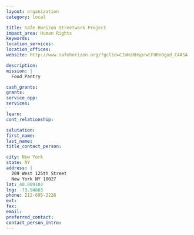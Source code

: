 ```yaml
---
layout: organization
category: local

title: Safe Horizon Streetwork Project
impact_area: Human Rights
keywords: 
location_services: 
location_offices: 
website: http://www.safehorizon.org/?gclid=CImNz8HsprwCFURnOgod_C4ASA

description: 
mission: |
  Food Pantry

cash_grants: 
grants: 
service_opp: 
services: 

learn: 
cont_relationship: 

salutation: 
first_name: 
last_name: 
title_contact_person: 

city: New York
state: NY
address: |
  209 West 125th Street     
  New York NY 10027
lat: 40.809103
lng: -73.94863
phone: 212-695-2226
ext: 
fax: 
email: 
preferred_contact: 
contact_person_intro: 
---
```

